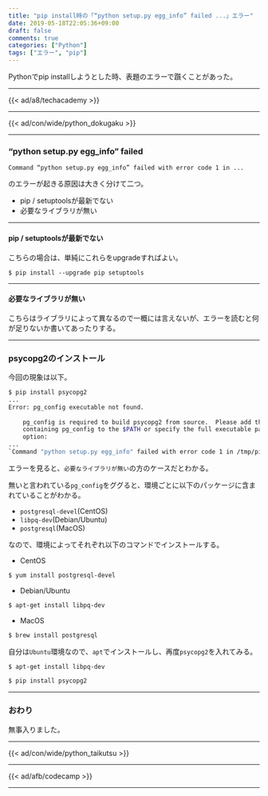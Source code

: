 ```yaml
---
title: "pip install時の「“python setup.py egg_info” failed ...」エラー"
date: 2019-05-18T22:05:36+09:00
draft: false
comments: true
categories: ["Python"]
tags: ["エラー", "pip"]
---
```


Pythonでpip installしようとした時、表題のエラーで躓くことがあった。

<!--more-->

---

{{< ad/a8/techacademy >}}

---

{{< ad/con/wide/python_dokugaku >}}

---

### “python setup.py egg_info” failed

`Command “python setup.py egg_info” failed with error code 1 in ...`

のエラーが起きる原因は大きく分けて二つ。

- pip / setuptoolsが最新でない
- 必要なライブラリが無い

---

#### pip / setuptoolsが最新でない

こちらの場合は、単純にこれらをupgradeすればよい。

```
$ pip install --upgrade pip setuptools
```

---

#### 必要なライブラリが無い

こちらはライブラリによって異なるので一概には言えないが、エラーを読むと何が足りないか書いてあったりする。

---

### psycopg2のインストール

今回の現象は以下。

```sh
$ pip install psycopg2
...
Error: pg_config executable not found.
    
    pg_config is required to build psycopg2 from source.  Please add the directory
    containing pg_config to the $PATH or specify the full executable path with the
    option:
...
`Command "python setup.py egg_info" failed with error code 1 in /tmp/pip-build-ta2iundk/psycopg2/`
```

エラーを見ると、`必要なライブラリが無い`の方のケースだとわかる。

無いと言われている`pg_config`をググると、環境ごとに以下のパッケージに含まれていることがわかる。

- `postgresql-devel`(CentOS)
- `libpq-dev`(Debian/Ubuntu)
- `postgresql`(MacOS)

なので、環境によってそれぞれ以下のコマンドでインストールする。

- CentOS

```sh
$ yum install postgresql-devel
```

- Debian/Ubuntu

```sh
$ apt-get install libpq-dev
```

- MacOS

```sh
$ brew install postgresql
```

自分は`Ubuntu`環境なので、`apt`でインストールし、再度`psycopg2`を入れてみる。

```sh
$ apt-get install libpq-dev

$ pip install psycopg2
```

---

### おわり

無事入りました。

---

{{< ad/con/wide/python_taikutsu >}}

---

{{< ad/afb/codecamp >}}

---
